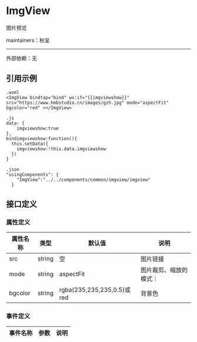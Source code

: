 # ImgView
	
图片预览

maintainers：秋呈

------

外部依赖：无

## 引用示例

```minipro
.wxml
<ImgView bindtap="bind" wx:if="{{imgviewshow}}" src="https://www.hmbstudio.cn/images/gzh.jpg" mode="aspectFit" bgcolor="red" ></ImgView>

.js
data: {
    imgviewshow:true
},
bindimgviewshow:function(){
  this.setData({
    imgviewshow:!this.data.imgviewshow
  })
}

.json
"usingComponents": {
    "ImgView":"../../components/common/imgview/imgview"
  }
```


## 接口定义


### 属性定义
    
| 属性名称| 类型 | 默认值|说明 |
|------|-----|------|------|
|src|string|空|图片链接|
|mode|string|aspectFit|图片裁剪、缩放的模式｜
|bgcolor|string|rgba(235,235,235,0.5)或red|背景色|

### 事件定义
| 事件名称|参数|说明 |
|------|-----------|------|

